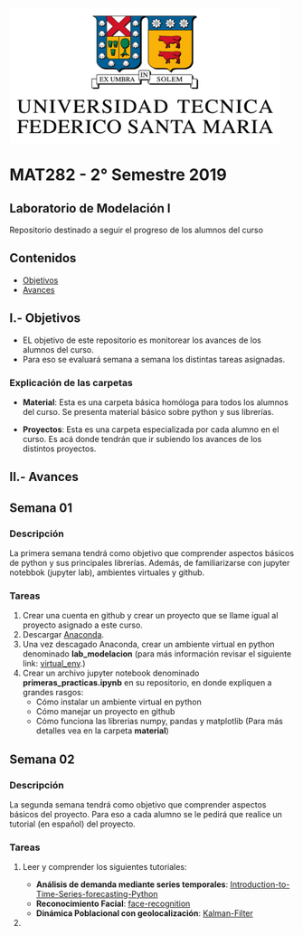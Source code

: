 <img src="material/images/usm.png" width="480" height="240" align="center"/>

# MAT282 - 2° Semestre 2019
## Laboratorio de Modelación l

Repositorio destinado a seguir el progreso de los alumnos del curso


## Contenidos

* [Objetivos](#objetivos)
* [Avances ](#avances)

<a id='objetivos'></a>
## I.- Objetivos

* EL objetivo de este repositorio es monitorear los avances de los alumnos del curso. 
* Para eso se evaluará semana a semana los distintas tareas asignadas.

### Explicación de las carpetas

* **Material**: Esta es una carpeta básica homóloga para todos los alumnos del curso. Se presenta material básico sobre python y sus librerías.

* **Proyectos**: Esta es una carpeta especializada por cada alumno en el curso. Es acá donde tendrán que ir subiendo los avances de los distintos proyectos. 
<a id='avances'></a>

## II.- Avances

## Semana 01

### Descripción
La primera semana tendrá como objetivo que comprender aspectos básicos de python y sus principales librerías. Además, de familiarizarse con jupyter notebbok (jupyter lab), ambientes virtuales y github.

### Tareas

1. Crear una cuenta en github  y crear un proyecto que se llame igual al proyecto asignado a este curso.
2. Descargar [Anaconda](https://www.anaconda.com/distribution/).
3. Una vez descagado Anaconda, crear un ambiente virtual en python denominado **lab_modelacion** (para más información revisar el siguiente link:  [virtual_env](https://packaging.python.org/guides/installing-using-pip-and-virtual-environments/
).)
4. Crear un archivo jupyter notebook denominado **primeras_practicas.ipynb** en su repositorio, en donde expliquen a grandes rasgos:
    * Cómo instalar un ambiente virtual en python
    * Cómo manejar un proyecto en github
    * Cómo funciona las librerias  numpy, pandas y matplotlib (Para más detalles vea en la carpeta **material**)


## Semana 02

### Descripción
La segunda semana tendrá como objetivo que comprender aspectos básicos del proyecto. Para eso a cada alumno se le pedirá que realice un tutorial (en español) del proyecto.


### Tareas

1. Leer y comprender los siguientes tutoriales:
   * **Análisis de demanda mediante series temporales**: [Introduction-to-Time-Series-forecasting-Python](https://github.com/advaitsave/Introduction-to-Time-Series-forecasting-Python/blob/master/Time%20Series%20in%20Python.ipynb)
   * **Reconocimiento Facial**: [face-recognition](https://github.com/krasserm/face-recognition/blob/master/face-recognition.ipynb)
   * **Dinámica Poblacional con geolocalización**: [Kalman-Filter](https://github.com/balzer82/Kalman/blob/master/Kalman-Filter-CV.ipynb?create=1)
   
2. 
